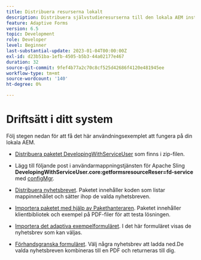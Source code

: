 ```yaml
---
title: Distribuera resurserna lokalt
description: Distribuera självstudieresurserna till den lokala AEM instansen
feature: Adaptive Forms
version: 6.5
topic: Development
role: Developer
level: Beginner
last-substantial-update: 2023-01-04T00:00:00Z
exl-id: d23b51ba-1efb-4505-b5b3-44a02177e467
duration: 32
source-git-commit: 9fef4b77a2c70c8cf525d42686f4120e481945ee
workflow-type: tm+mt
source-wordcount: '140'
ht-degree: 0%

---
```


# Driftsätt i ditt system

Följ stegen nedan för att få det här användningsexemplet att fungera på din lokala AEM.

* [Distribuera paketet DevelopingWithServiceUser](https://experienceleague.adobe.com/docs/experience-manager-learn/assets/developingwithserviceuser.zip) som finns i zip-filen.

* Lägg till följande post i användarmappningstjänsten för Apache Sling **DevelopingWithServiceUser.core:getformsresourceReser=fd-service** med [configMgr](http://localhost:4502/system/console/configMgr).

* [Distribuera nyhetsbrevet](assets/Newsletters.core-1.0.0-SNAPSHOT.jar). Paketet innehåller koden som listar mappinnehållet och sätter ihop de valda nyhetsbreven.

* [Importera paketet med hjälp av Pakethanteraren](assets/newsletter.zip). Paketet innehåller klientbibliotek och exempel på PDF-filer för att testa lösningen.

* [Importera det adaptiva exempelformuläret](assets/sample-adaptive-form.zip). I det här formuläret visas de nyhetsbrev som kan väljas.

* [Förhandsgranska formuläret](http://localhost:4502/content/dam/formsanddocuments/downloadarchivednewsletters/jcr:content?wcmmode=disabled).
Välj några nyhetsbrev att ladda ned.De valda nyhetsbreven kombineras till en PDF och returneras till dig.
